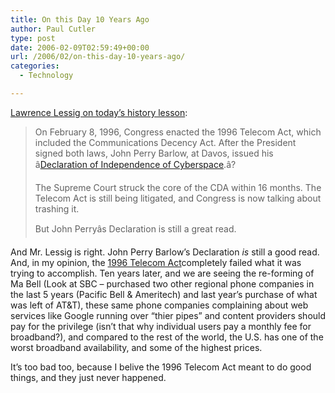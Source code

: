 ```yaml
---
title: On this Day 10 Years Ago
author: Paul Cutler
type: post
date: 2006-02-09T02:59:49+00:00
url: /2006/02/on-this-day-10-years-ago/
categories:
  - Technology

---
```

[Lawrence Lessig on today&#8217;s history lesson][1]:

> On February 8, 1996, Congress enacted the 1996 Telecom Act, which included the Communications Decency Act. After the President signed both laws, John Perry Barlow, at Davos, issued his â[Declaration of Independence of Cyberspace][2].â?
> 
> The Supreme Court struck the core of the CDA within 16 months. The Telecom Act is still being litigated, and Congress is now talking about trashing it.
> 
> But John Perryâs Declaration is still a great read. 

And Mr. Lessig is right. John Perry Barlow&#8217;s Declaration _is_ still a good read. And, in my opinion, the [1996 Telecom Act][3]completely failed what it was trying to accomplish. Ten years later, and we are seeing the re-forming of Ma Bell (Look at SBC &#8211; purchased two other regional phone companies in the last 5 years (Pacific Bell & Ameritech) and last year&#8217;s purchase of what was left of AT&T), these same phone companies complaining about web services like Google running over &#8220;thier pipes&#8221; and content providers should pay for the privilege (isn&#8217;t that why individual users pay a monthly fee for broadband?), and compared to the rest of the world, the U.S. has one of the worst broadband availability, and some of the highest prices.

It&#8217;s too bad too, because I belive the 1996 Telecom Act meant to do good things, and they just never happened.

 [1]: http://www.lessig.org/blog/archives/cat_read_this.shtml
 [2]: http://homes.eff.org/~barlow/Declaration-Final.html
 [3]: http://www.fcc.gov/telecom.html